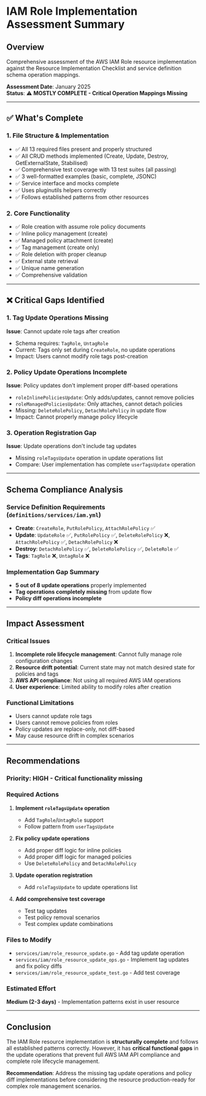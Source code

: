 # IAM Role Implementation Assessment Summary

## Overview
Comprehensive assessment of the AWS IAM Role resource implementation against the Resource Implementation Checklist and service definition schema operation mappings.

**Assessment Date**: January 2025  
**Status**: ⚠️ **MOSTLY COMPLETE - Critical Operation Mappings Missing**

---

## ✅ What's Complete

### 1. File Structure & Implementation
- ✅ All 13 required files present and properly structured
- ✅ All CRUD methods implemented (Create, Update, Destroy, GetExternalState, Stabilised)
- ✅ Comprehensive test coverage with 13 test suites (all passing)
- ✅ 3 well-formatted examples (basic, complete, JSONC)
- ✅ Service interface and mocks complete
- ✅ Uses pluginutils helpers correctly
- ✅ Follows established patterns from other resources

### 2. Core Functionality
- ✅ Role creation with assume role policy documents
- ✅ Inline policy management (create)
- ✅ Managed policy attachment (create)
- ✅ Tag management (create only)
- ✅ Role deletion with proper cleanup
- ✅ External state retrieval
- ✅ Unique name generation
- ✅ Comprehensive validation

---

## ❌ Critical Gaps Identified

### 1. Tag Update Operations Missing
**Issue**: Cannot update role tags after creation
- Schema requires: `TagRole`, `UntagRole`
- Current: Tags only set during `CreateRole`, no update operations
- Impact: Users cannot modify role tags post-creation

### 2. Policy Update Operations Incomplete
**Issue**: Policy updates don't implement proper diff-based operations
- `roleInlinePoliciesUpdate`: Only adds/updates, cannot remove policies
- `roleManagedPoliciesUpdate`: Only attaches, cannot detach policies
- Missing: `DeleteRolePolicy`, `DetachRolePolicy` in update flow
- Impact: Cannot properly manage policy lifecycle

### 3. Operation Registration Gap
**Issue**: Update operations don't include tag updates
- Missing `roleTagsUpdate` operation in update operations list
- Compare: User implementation has complete `userTagsUpdate` operation

---

## Schema Compliance Analysis

### Service Definition Requirements (`definitions/services/iam.yml`)
- **Create**: `CreateRole`, `PutRolePolicy`, `AttachRolePolicy` ✅
- **Update**: `UpdateRole` ✅, `PutRolePolicy` ✅, `DeleteRolePolicy` ❌, `AttachRolePolicy` ✅, `DetachRolePolicy` ❌
- **Destroy**: `DetachRolePolicy` ✅, `DeleteRolePolicy` ✅, `DeleteRole` ✅
- **Tags**: `TagRole` ❌, `UntagRole` ❌

### Implementation Gap Summary
- **5 out of 8 update operations** properly implemented
- **Tag operations completely missing** from update flow
- **Policy diff operations incomplete**

---

## Impact Assessment

### Critical Issues
1. **Incomplete role lifecycle management**: Cannot fully manage role configuration changes
2. **Resource drift potential**: Current state may not match desired state for policies and tags
3. **AWS API compliance**: Not using all required AWS IAM operations
4. **User experience**: Limited ability to modify roles after creation

### Functional Limitations
- Users cannot update role tags
- Users cannot remove policies from roles
- Policy updates are replace-only, not diff-based
- May cause resource drift in complex scenarios

---

## Recommendations

### Priority: HIGH - Critical functionality missing

### Required Actions
1. **Implement `roleTagsUpdate` operation**
   - Add `TagRole`/`UntagRole` support
   - Follow pattern from `userTagsUpdate`

2. **Fix policy update operations**
   - Add proper diff logic for inline policies
   - Add proper diff logic for managed policies
   - Use `DeleteRolePolicy` and `DetachRolePolicy`

3. **Update operation registration**
   - Add `roleTagsUpdate` to update operations list

4. **Add comprehensive test coverage**
   - Test tag updates
   - Test policy removal scenarios
   - Test complex update combinations

### Files to Modify
- `services/iam/role_resource_update.go` - Add tag update operation
- `services/iam/role_resource_update_ops.go` - Implement tag updates and fix policy diffs
- `services/iam/role_resource_update_test.go` - Add test coverage

### Estimated Effort
**Medium (2-3 days)** - Implementation patterns exist in user resource

---

## Conclusion

The IAM Role resource implementation is **structurally complete** and follows all established patterns correctly. However, it has **critical functional gaps** in the update operations that prevent full AWS IAM API compliance and complete role lifecycle management.

**Recommendation**: Address the missing tag update operations and policy diff implementations before considering the resource production-ready for complex role management scenarios.